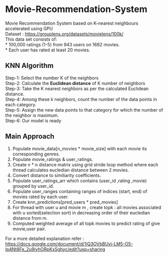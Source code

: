 # Movie-Recommendation-System

Movie Recommendation System based on K-nearest neighbours accelerated using GPU  
Dataset : https://grouplens.org/datasets/movielens/100k/  
This data set consists of:  
	* 100,000 ratings (1-5) from 943 users on 1682 movies.   
	* Each user has rated at least 20 movies.   

## KNN Algorithm  
Step-1: Select the number K of the neighbors  
Step-2: Calculate the **Euclidean distance** of K number of neighbors  
Step-3: Take the K nearest neighbors as per the calculated Euclidean distance.  
Step-4: Among these k neighbors, count the number of the data points in each category.  
Step-5: Assign the new data points to that category for which the number of the neighbor is maximum.  
Step-6: Our model is ready  

## Main Approach    

1. Populate movie_data[n_movies * movie_size] with each movie its corresponding genres.    
2. Populate movie_ratings & user_ratings.  
3. Create n * n distance matrix using  grid stride loop method where each thread calculates eucledian distance between 2 movies.  
4. Convert distance to similiarity coefficients.  
5. Populate user_ratings_arr which contains (user_id ,rating ,movie) grouped by user_id.   
6. Populate user_ranges containing ranges of indices (start, end) of movies rated by each user.    
7. Create knn_predictions[pred_users * pred_movies]  
8. For thread with user u and movie m , create topk : all movies associated with u sorted(selection sort) in decreasing order of their eucledian distance  from m.   
9. Computed weighted average of all topk movies to predict rating of give movie,user pair.  

For a more detailed explanation refer : https://docs.google.com/document/d/1jQ3OVbBUyj-LM5-O5-lp4Nt8Fe_2u9iyhORpKxSghyc/edit?usp=sharing
